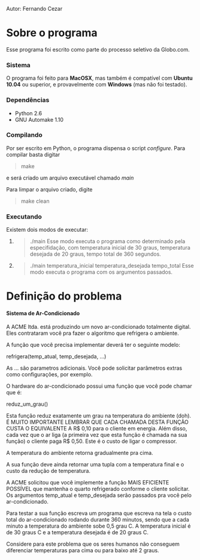 Autor: Fernando Cezar

# Sobre o programa #
Esse programa foi escrito como parte do processo seletivo da Globo.com.

### Sistema ###
O programa foi feito para **MacOSX**, mas também é compatível com **Ubuntu 10.04** ou superior, e provavelmente com **Windows** (mas não foi testado).

### Dependências ###
* Python 2.6
* GNU Automake 1.10

### Compilando ###
Por ser escrito em Python, o programa dispensa o script _configure_.
Para compilar basta digitar

>make

e será criado um arquivo executável chamado _main_

Para limpar o arquivo criado, digite
> make clean

### Executando ###
Existem dois modos de executar:

1. > ./main
Esse modo executa o programa como determinado pela especifidação, com temperatura inicial de 30 graus, temperatura desejada de 20 graus, tempo total de 360 segundos.

2. > ./main temperatura\_inicial temperatura\_desejada tempo\_total
Esse modo executa o programa com os argumentos passados.

# Definição do problema #

#### Sistema de Ar-Condicionado ####

A ACME ltda. está produzindo um novo ar-condicionado totalmente
digital. Eles contrataram você pra fazer o algoritmo que refrigera o
ambiente.

A função que você precisa implementar deverá ter o seguinte modelo:

refrigera(temp\_atual, temp\_desejada, ...)

As ... são parametros adicionais. Você pode solicitar parâmetros
extras como configurações, por exemplo.

O hardware do ar-condicionado possui uma função que você pode chamar que é:

reduz\_um\_grau()

Esta função reduz exatamente um grau na temperatura do ambiente (doh).
É MUITO IMPORTANTE LEMBRAR QUE CADA CHAMADA DESTA FUNÇÃO CUSTA O
EQUIVALENTE A R$ 0,10 para o cliente em energia. Além disso, cada vez
que o ar liga (a primeira vez que esta função é chamada na sua função)
o cliente paga R$ 0,50. Este é o custo de ligar o compressor.

A temperatura do ambiente retorna gradualmente pra cima.

A sua função deve ainda retornar uma tupla com a temperatura final e o
custo da redução de temperatura.

A ACME solicitou que você implemente a função MAIS EFICIENTE POSSÍVEL
que mantenha o quarto refrigerado conforme o cliente solicitar. Os
argumentos temp_atual e temp_desejada serão passados pra você pelo
ar-condicionado.

Para testar a sua função escreva um programa que escreva na tela o
custo total do ar-condicionado rodando durante 360 minutos, sendo que
a cada minuto a temperatura do ambiente sobe 0,5 grau C. A temperatura
inicial é de 30 graus C e a temperatura desejada é de 20 graus C.

Considere para este problema que os seres humanos não conseguem diferenciar temperaturas para cima ou para baixo até 2 graus.
